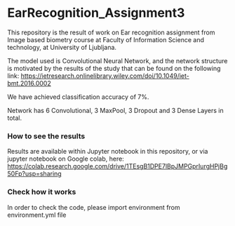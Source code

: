 # EarRecognition_Assignment3

This repository is the result of work on Ear recognition assignment from Image based biometry course at Faculty of Information Science and technology, at University of Ljubljana.

The model used is Convolutional Neural Network, and the network structure is motivated by the results of the study that can be found on the following link: https://ietresearch.onlinelibrary.wiley.com/doi/10.1049/iet-bmt.2016.0002

We have achieved classification accuracy of 7%. 

Network has 6 Convolutional, 3 MaxPool, 3 Dropout and 3 Dense Layers in total.

### How to see the results

Results are available within Jupyter notebook in this repository, or via jupyter notebook on Google colab, here: https://colab.research.google.com/drive/1TEsgB1DPE7lBpJMPGprIurgHPjBg50Fp?usp=sharing


### Check how it works

In order to check the code, please import environment from environment.yml file

